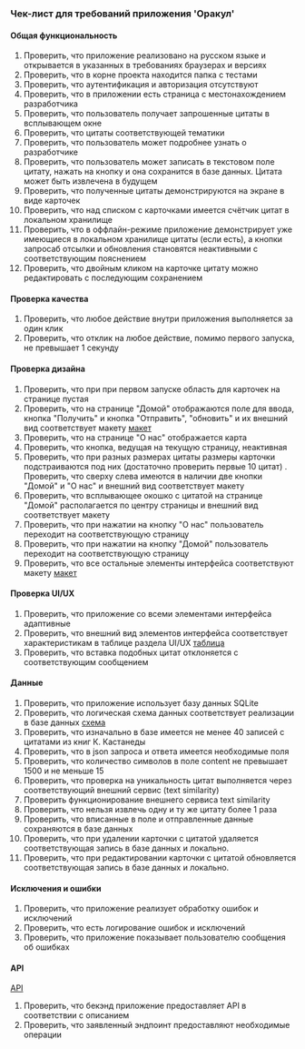 ### Чек-лист для требований приложения 'Оракул'

#### Общая функциональность

1. Проверить, что приложение реализовано на русском языке и открывается в указанных в требованиях 
браузерах и версиях
2. Проверить, что в корне проекта находится папка с тестами
3. Проверить, что аутентификация и авторизация отсутствуют
4. Проверить, что в приложении есть страница с местонахождением разработчика
5. Проверить, что пользователь получает запрошенные цитаты в всплывающем окне
6. Проверить, что цитаты соответствующей тематики
7. Проверить, что пользователь может подробнее узнать о разработчике
8. Проверить, что пользователь может записать в текстовом поле цитату, нажать на кнопку и она сохранится в базе данных. 
Цитата может быть извлечена в будущем
9. Проверить, что полученные цитаты демонстрируются на экране в виде карточек
10. Проверить, что над списком с карточками  имеется счётчик цитат в локальном хранилище 
11. Проверить, что в оффлайн-режиме приложение демонстрирует уже имеющиеся в локальном
хранилище цитаты (если есть), а кнопки запросаб отсылки и обновления становятся неактивными с соответствующим пояснением
12. Проверить, что двойным кликом на карточке цитату можно редактировать с последующим сохранением

#### Проверка качества

1. Проверить, что любое действие внутри приложения выполняется за один клик
2. Проверить, что отклик на любое действие, помимо первого запуска, не превышает 1 секунду

#### Проверка дизайна

1. Проверить, что при при первом запуске область для карточек на странице пустая
2. Проверить, что на странице "Домой" отображаются поле для ввода, кнопка "Получить"
и кнопка "Отправить", "обновить" и их внешний вид соответствует макету 
[макет](requirements-specification-testing.md#98-макет)
3. Проверить, что на странице "О нас" отображается карта
4. Проверить, что кнопка, ведущая на текущую страницу, неактивная
5. Проверить, что при разных размерах цитаты размеры карточки подстраиваются под них (достаточно проверить первые 10 цитат) 
. Проверить, что сверху слева имеются в наличии две кнопки "Домой" и "О нас" и внешний вид соответствует макету
6. Проверить, что всплывающее окошко с цитатой на странице "Домой" располагается по центру страницы и внешний вид соответствует макету
7. Проверить, что при нажатии на кнопку "О нас" пользователь переходит на соответствующую страницу
8. Проверить, что при нажатии на кнопку "Домой" пользователь переходит на соответствующую страницу
9. Проверить, что все остальные элементы интерфейса соответствуют макету 
[макет](requirements-specification-testing.md#98-макет)

#### Проверка UI/UX

1. Проверить, что приложение со всеми элементами интерфейса адаптивные 
2. Проверить, что внешний вид элементов интерфейса соответствует характеристикам в таблице раздела UI/UX
[таблица](requirements-specification-testing.md#94-ui-и-ux)
3. Проверить, что вставка подобных цитат отклоняется с соответствующим сообщением 

#### Данные
1. Проверить, что приложение использует базу данных SQLite 
2. Проверить, что логическая схема данных соответствует реализации в базе данных
[схема](requirements-specification-testing.md#107-логическая-модель-базы-данных)
3. Проверить, что изначально в базе имеется не менее 40 записей с цитатами из книг К. Кастанеды
4. Проверить, что в json запроса и ответа имеется необходимые поля
5. Проверить, что количество символов в поле content не превышает 1500 и не меньше 15
6. Проверить, что проверка на уникальность цитат выполняется через соответствующий внешний сервис (text similarity) 
7. Проверить функционирование внешнего сервиса text similarity 
8. Проверить, что нельзя извлечь одну и ту же цитату более 1 раза
9. Проверить, что вписанные в поле и отправленные данные сохраняются в базе данных
10. Проверить, что при удалении карточки с цитатой удаляется соответствующая запись в базе данных и локально. 
11. Проверить, что при редактировании карточки с цитатой обновляется соответствующая запись в базе данных и локально. 

#### Исключения и ошибки
 
1. Проверить, что приложение реализует обработку ошибок и исключений  
2. Проверить, что есть логирование ошибок и исключений
3. Проверить, что приложение показывает пользователю сообщения об ошибках

#### API

[API](requirements-specification-testing.md#104-api-и-эндпоинты)

1. Проверить, что бекэнд приложение предоставляет API в соответствии с описанием
2. Проверить, что заявленный эндпоинт предоставляют необходимые операции


